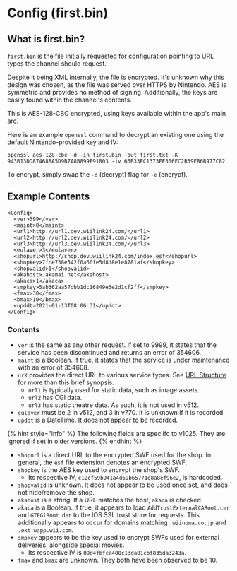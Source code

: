 # Config \(first.bin\)

## What is first.bin?

`first.bin` is the file initially requested for configuration pointing to URL types the channel should request.

Despite it being XML internally, the file is encrypted. It's unknown why this design was chosen, as the file was served over HTTPS by Nintendo. AES is symmetric and provides no method of signing. Additionally, the keys are easily found within the channel's contents.

This is AES-128-CBC encrypted, using keys available within the app's main arc.

Here is an example `openssl` command to decrypt an existing one using the default Nintendo-provided key and IV:

```text
openssl aes-128-cbc -d -in first.bin -out first.txt -K 943B13DD87468BA5D9B7A8B899F91803 -iv 66B33FC1373FE506EC2B59FB6B977C82
```

To encrypt, simply swap the `-d` \(decrypt\) flag for `-e` \(encrypt\).

## Example Contents

```markup
<Config>
  <ver>399</ver>
  <maint>0</maint>
  <url1>http://url1.dev.wiilink24.com/</url1>
  <url2>http://url2.dev.wiilink24.com/</url2>
  <url3>http://url3.dev.wiilink24.com/</url3>
  <eulaver>3</eulaver>
  <shopurl>http://shop.dev.wiilink24.com/index.esf</shopurl>
  <shopkey>7fce738e542f0a60fe5d8d8e1e8781af</shopkey>
  <shopvalid>1</shopvalid>
  <akahost>.akamai.net</akahost>
  <akaca>1</akaca>
  <smpkey>5ab362aa57dbb1dc16849e3e2d1cf2ff</smpkey>
  <fmax>30</fmax>
  <bmax>10</bmax>
  <upddt>2021-01-13T08:06:31</upddt>
</Config>
```

### Contents

* `ver` is the same as any other request. If set to 9999, it states that the service has been discontinued and returns an error of 354606.
* `maint` is a Boolean. If true, it states that the service is under maintenance with an error of 354608.
* `urX` provides the direct URL to various service types. See [URL Structure](generic-terminology.md#url-structure) for more than this brief synopsis.
  * `url1` is typically used for static data, such as image assets.
  * `url2` has CGI data.
  * `url3` has static theatre data. As such, it is not used in v512.
* `eulaver` must be 2 in v512, and 3 in v770. It is unknown if it is recorded.
* `upddt` is a [DateTime](generic-terminology.md#xml-types). It does not appear to be recorded.

{% hint style="info" %}
The following fields are speciifc to v1025. They are ignored if set in older versions.
{% endhint %}

* `shopurl` is a direct URL to the encrypted SWF used for the shop. In general, the `esf` file extension denotes an encrypted SWF.
* `shopkey` is the AES key used to encrypt the shop's SWF.
  * Its respective IV, `c12cf59b941a4d69b65771e8a8ef96e2`, is hardcoded.
* `shopvalid` is unknown. It does not appear to be used once set, and does not hide/remove the shop.
* `akahost` is a string. If a URL matches the host, `akaca` is checked.
* `akaca` is a Boolean. If true, it appears to load `AddTrustExternalCARoot.cer` and `GTEGlRoot.der` to the IOS SSL trust store for requests. This additionally appears to occur for domains matching `.wiinoma.co.jp` and `.ext.wapp.wii.com`.
* `smpkey` appears to be the key used to encrypt SWFs used for external deliveries, alongside special movies.
  * Its respective IV is `09d4fbfca400c13da01cbf835da3243a`.
* `fmax` and `bmax` are unknown. They both have been observed to be 10.

